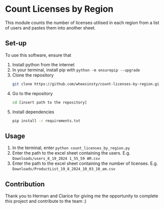 # Count Licenses by Region
This module counts the number of licenses utilised in each region from a list of users and pastes them into another sheet.

## Set-up
To use this software, ensure that
1. Install python from the internet
2. In your terminal, install pip with 
`python -m ensurepip --upgrade`
3. Clone the repository
   ```bash
   git clone https://github.com/wheesinsty/count-licenses-by-region.git
4. Go to the repository
   ```bash
   cd [insert path to the repository]
5. Install dependencies
   ```bash
   pip install -r requirements.txt

## Usage
1. In the terminal, enter
`python count_licenses_by_region.py`
3. Enter the path to the excel sheet containing the users. E.g.
`Downloads/users_8_19_2024 1_55_59 AM.csv`
4. Enter the path to the excel sheet containing the number of licenses. E.g.
`Downloads/ProductList_19_8_2024_10_03_10_am.csv`

## Contribution
Thank you to Herman and Clarice for giving me the opportunity to complete this project and contribute to the team :)
